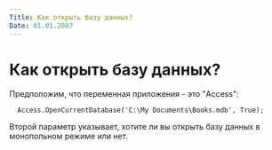 ```yaml
---
Title: Как открыть базу данных?
Date: 01.01.2007
---
```



Как открыть базу данных?
======================

Предположим, что переменная приложения -  это "Access":

      Access.OpenCurrentDatabase('C:\My Documents\Books.mdb', True); 

Второй параметр указывает, хотите ли вы открыть базу данных в монопольном режиме или нет.
